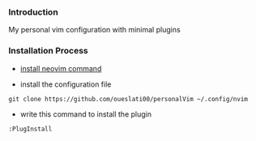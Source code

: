 ### Introduction
My personal vim configuration with minimal plugins  

### Installation Process 
 
- [install neovim command](https://github.com/neovim/neovim)

- install the configuration file 

```
git clone https://github.com/oueslati00/personalVim ~/.config/nvim
``` 
- write this command to install the plugin 
```
:PlugInstall 
```
